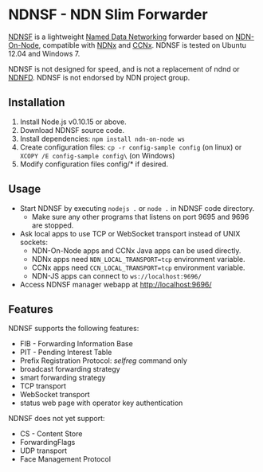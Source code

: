 # NDNSF - NDN Slim Forwarder

[NDNSF](http://yoursunny.com/p/NDNSF/) is a lightweight [Named Data Networking](http://www.named-data.net/) forwarder based on [NDN-On-Node](https://github.com/named-data/NDN-On-Node), compatible with [NDNx](https://github.com/named-data/ndnx) and [CCNx](http://www.ccnx.org/).
NDNSF is tested on Ubuntu 12.04 and Windows 7.

NDNSF is not designed for speed, and is not a replacement of ndnd or [NDNFD](https://github.com/NDN-Routing/NDNFD).
NDNSF is not endorsed by NDN project group.

## Installation

1. Install Node.js v0.10.15 or above.
2. Download NDNSF source code.
3. Install dependencies: `npm install ndn-on-node ws`
4. Create configuration files: `cp -r config-sample config` (on linux) or `XCOPY /E config-sample config\` (on Windows)
5. Modify configuration files config/* if desired.

## Usage

* Start NDNSF by executing `nodejs .` or `node .` in NDNSF code directory.
    * Make sure any other programs that listens on port 9695 and 9696 are stopped.
* Ask local apps to use TCP or WebSocket transport instead of UNIX sockets:
    * NDN-On-Node apps and CCNx Java apps can be used directly.
    * NDNx apps need `NDN_LOCAL_TRANSPORT=tcp` environment variable.
    * CCNx apps need `CCN_LOCAL_TRANSPORT=tcp` environment variable.
    * NDN-JS apps can connect to `ws://localhost:9696/`
* Access NDNSF manager webapp at <http://localhost:9696/>

## Features

NDNSF supports the following features:

* FIB - Forwarding Information Base
* PIT - Pending Interest Table
* Prefix Registration Protocol: *selfreg* command only
* broadcast forwarding strategy
* smart forwarding strategy
* TCP transport
* WebSocket transport
* status web page with operator key authentication

NDNSF does not yet support:

* CS - Content Store
* ForwardingFlags
* UDP transport
* Face Management Protocol

